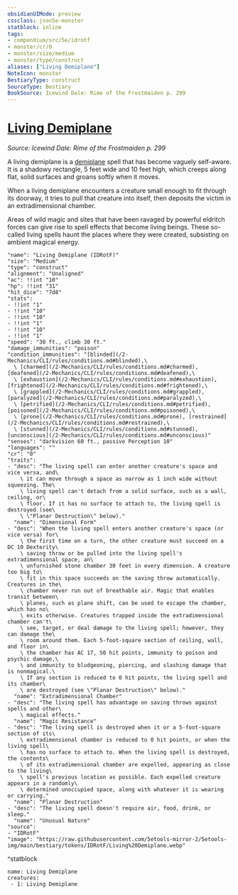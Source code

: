 ```yaml
---
obsidianUIMode: preview
cssclass: json5e-monster
statblock: inline
tags:
- compendium/src/5e/idrotf
- monster/cr/0
- monster/size/medium
- monster/type/construct
aliases: ["Living Demiplane"]
NoteIcon: monster
BestiaryType: construct
SourceType: Bestiary
BookSource: Icewind Dale: Rime of the Frostmaiden p. 299
---
```

# [Living Demiplane](2-Mechanics\CLI\bestiary\construct/living-demiplane-idrotf.md)
*Source: Icewind Dale: Rime of the Frostmaiden p. 299*  

A living demiplane is a [demiplane](/2-Mechanics/CLI/spells/demiplane.md) spell that has become vaguely self-aware. It is a shadowy rectangle, 5 feet wide and 10 feet high, which creeps along flat, solid surfaces and groans softly when it moves.

When a living demiplane encounters a creature small enough to fit through its doorway, it tries to pull that creature into itself, then deposits the victim in an extradimensional chamber.

Areas of wild magic and sites that have been ravaged by powerful eldritch forces can give rise to spell effects that become living beings. These so-called living spells haunt the places where they were created, subsisting on ambient magical energy.

```statblock
"name": "Living Demiplane (IDRotF)"
"size": "Medium"
"type": "construct"
"alignment": "Unaligned"
"ac": !!int "10"
"hp": !!int "31"
"hit_dice": "7d8"
"stats":
- !!int "1"
- !!int "10"
- !!int "10"
- !!int "1"
- !!int "10"
- !!int "1"
"speed": "30 ft., climb 30 ft."
"damage_immunities": "poison"
"condition_immunities": "[blinded](/2-Mechanics/CLI/rules/conditions.md#blinded),\
  \ [charmed](/2-Mechanics/CLI/rules/conditions.md#charmed), [deafened](/2-Mechanics/CLI/rules/conditions.md#deafened),\
  \ [exhaustion](/2-Mechanics/CLI/rules/conditions.md#exhaustion), [frightened](/2-Mechanics/CLI/rules/conditions.md#frightened),\
  \ [grappled](/2-Mechanics/CLI/rules/conditions.md#grappled), [paralyzed](/2-Mechanics/CLI/rules/conditions.md#paralyzed),\
  \ [petrified](/2-Mechanics/CLI/rules/conditions.md#petrified), [poisoned](/2-Mechanics/CLI/rules/conditions.md#poisoned),\
  \ [prone](/2-Mechanics/CLI/rules/conditions.md#prone), [restrained](/2-Mechanics/CLI/rules/conditions.md#restrained),\
  \ [stunned](/2-Mechanics/CLI/rules/conditions.md#stunned), [unconscious](/2-Mechanics/CLI/rules/conditions.md#unconscious)"
"senses": "darkvision 60 ft., passive Perception 10"
"languages": ""
"cr": "0"
"traits":
- "desc": "The living spell can enter another creature's space and vice versa, and\
    \ it can move through a space as narrow as 1 inch wide without squeezing. The\
    \ living spell can't detach from a solid surface, such as a wall, ceiling, or\
    \ floor. If it has no surface to attach to, the living spell is destroyed (see\
    \ \"Planar Destruction\" below)."
  "name": "Dimensional Form"
- "desc": "When the living spell enters another creature's space (or vice versa) for\
    \ the first time on a turn, the other creature must succeed on a DC 10 Dexterity\
    \ saving throw or be pulled into the living spell's extradimensional space, an\
    \ unfurnished stone chamber 30 feet in every dimension. A creature too big to\
    \ fit in this space succeeds on the saving throw automatically. Creatures in the\
    \ chamber never run out of breathable air. Magic that enables transit between\
    \ planes, such as plane shift, can be used to escape the chamber, which has no\
    \ exits otherwise. Creatures trapped inside the extradimensional chamber can't\
    \ see, target, or deal damage to the living spell; however, they can damage the\
    \ room around them. Each 5-foot-square section of ceiling, wall, and floor in\
    \ the chamber has AC 17, 50 hit points, immunity to poison and psychic damage,\
    \ and immunity to bludgeoning, piercing, and slashing damage that is nonmagical.\
    \ If any section is reduced to 0 hit points, the living spell and its chamber\
    \ are destroyed (see \"Planar Destruction\" below)."
  "name": "Extradimensional Chamber"
- "desc": "The living spell has advantage on saving throws against spells and other\
    \ magical effects."
  "name": "Magic Resistance"
- "desc": "The living spell is destroyed when it or a 5-foot-square section of its\
    \ extradimensional chamber is reduced to 0 hit points, or when the living spell\
    \ has no surface to attach to. When the living spell is destroyed, the contents\
    \ of its extradimensional chamber are expelled, appearing as close to the living\
    \ spell's previous location as possible. Each expelled creature appears in a randomly\
    \ determined unoccupied space, along with whatever it is wearing or carrying."
  "name": "Planar Destruction"
- "desc": "The living spell doesn't require air, food, drink, or sleep."
  "name": "Unusual Nature"
"source":
- "IDRotF"
"image": "https://raw.githubusercontent.com/5etools-mirror-2/5etools-img/main/bestiary/tokens/IDRotF/Living%20Demiplane.webp"
```
^statblock

```encounter-table
name: Living Demiplane
creatures:
 - 1: Living Demiplane
```
